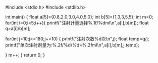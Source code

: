 #include <stdio.h>
#include <stdlib.h>

int main()
{
    float a[5]={0.8,2.0,3.0,4.0,5.0};
    int b[5]={1,3,3,5,5};
    int m=0;
   for(int i=0;i<5;i++){
        printf("注射计量选择%.1f/%dml\n",a[i],b[m]);
        float q=a[i]/b[m];

   for(int j=10;j<=180;j+=10)
   {
       printf("注射次数%d次\n",j);
       float temp=q/j;
       printf("单次注射剂量为:%.2f/%d/%d=%.2fml\n",a[i],b[m],j,temp);

   }
    m++;
}
    return 0;
}
